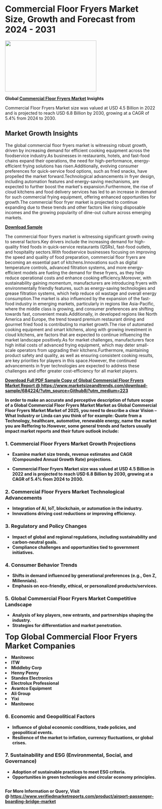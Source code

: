 <H1>Commercial Floor Fryers Market Size, Growth and Forecast from 2024 - 2031</H1><img class="aligncenter size-medium wp-image-584254" src="https://thirdeyenews.in/wp-content/uploads/2024/09/Global-Market-Research-300x168.jpeg" alt="" width="300" height="168" /><p><strong>Global&nbsp;<a href="https://www.marketsizeandtrends.com/download-sample/684224/?utm_source=Github8j?utm_medium=223">Commercial Floor Fryers Market</a> Insights</strong></p><p>Commercial Floor Fryers Market size was valued at USD 4.5 Billion in 2022 and is projected to reach USD 6.8 Billion by 2030, growing at a CAGR of 5.4% from 2024 to 2030.</p><p><h2>Market Growth Insights</h2> <p>The global commercial floor fryers market is witnessing robust growth, driven by increasing demand for efficient cooking equipment across the foodservice industry.As businesses in restaurants, hotels, and fast-food chains expand their operations, the need for high-performance, energy-efficient frying solutions has risen.Additionally, evolving consumer preferences for quick-service food options, such as fried snacks, have propelled the market forward.Technological advancements in fryer design, including automation features and energy-saving mechanisms, are expected to further boost the market's expansion.Furthermore, the rise of cloud kitchens and food delivery services has led to an increase in demand for such commercial frying equipment, offering enhanced opportunities for growth.The commercial floor fryer market is projected to continue expanding due to these trends and other factors like rising disposable incomes and the growing popularity of dine-out culture across emerging markets.</p> <p><strong><a href="#">Download Sample</a></strong></p> <p>The commercial floor fryers market is witnessing significant growth owing to several factors.Key drivers include the increasing demand for high-quality fried foods in quick-service restaurants (QSRs), fast-food outlets, and hospitality sectors.With foodservice businesses focusing on improving the speed and quality of food preparation, commercial floor fryers are becoming an essential part of kitchens.Innovations such as digital temperature controls, advanced filtration systems, and more energy-efficient models are fueling the demand for these fryers, as they help reduce operational costs and enhance cooking efficiency.Moreover, with sustainability gaining momentum, manufacturers are introducing fryers with environmentally friendly features, such as energy-saving technologies and grease filtration systems, which help reduce oil wastage and overall energy consumption.The market is also influenced by the expansion of the fast-food industry in emerging markets, particularly in regions like Asia-Pacific, where the middle class is growing, and consumer preferences are shifting towards fast, convenient meals.Additionally, in developed regions like North America and Europe, the trend toward premium restaurant dining and gourmet fried food is contributing to market growth.The rise of automated cooking equipment and smart kitchens, along with growing investment in cloud kitchens, are factors that are expected to continue influencing the market landscape positively.As for market challenges, manufacturers face high initial costs of advanced frying equipment, which may deter small-scale operators from upgrading their kitchens.Furthermore, maintaining product safety and quality, as well as ensuring consistent cooking results, are key priorities for players in this space.However, the continued advancements in fryer technologies are expected to address these challenges and offer greater cost-efficiency for all market players.<p><strong><a href="#"></p><p><span class=""><strong>Download Full PDF Sample Copy of Global Commercial Floor Fryers Market Report</strong> @ <a href="https://www.marketsizeandtrends.com/download-sample/684224/?utm_source=Github8j?utm_medium=223" target="_blank">https://www.marketsizeandtrends.com/download-sample/684224/?utm_source=Github8j?utm_medium=223</a></span></p><p>In order to make an accurate and perceptive description of future scope of a Global&nbsp;Commercial Floor Fryers Market Market as Global&nbsp;Commercial Floor Fryers Market Market of 2025, you need to describe a clear Vision &ndash; What Industry or Linda can you think of for example: Quote from a Technology, healthcare, automotive, renewable energy, name the market you are Reffering to.However, some general trends and factors usually impact market reports and their future outlook include:</p><h3>1.&nbsp;<strong>Commercial Floor Fryers Market Growth Projections</strong></h3><ul><li>Examine market size trends, revenue estimates and CAGR (Compounded Annual Growth Rate) projections.</li><li><p>Commercial Floor Fryers Market size was valued at USD 4.5 Billion in 2022 and is projected to reach USD 6.8 Billion by 2030, growing at a CAGR of 5.4% from 2024 to 2030.</p></li></ul><h3>2.&nbsp;<strong>Commercial Floor Fryers Market Technological Advancements</strong></h3><ul><li>Integration of AI, IoT, blockchain, or automation in the industry.</li><li>Innovations driving cost reductions or improving efficiency.</li></ul><h3>3.&nbsp;<strong>Regulatory and Policy Changes</strong></h3><ul><li>Impact of global and regional regulations, including sustainability and carbon-neutral goals.</li><li>Compliance challenges and opportunities tied to government initiatives.</li></ul><h3>4.&nbsp;<strong>Consumer Behavior Trends</strong></h3><ul><li>Shifts in demand influenced by generational preferences (e.g., Gen Z, Millennials).</li><li>Emphasis on eco-friendly, ethical, or personalized products/services.</li></ul><h3>5.&nbsp;<strong>Global Commercial Floor Fryers Market Competitive Landscape</strong></h3><ul><li>Analysis of key players, new entrants, and partnerships shaping the industry.</li><li>Strategies for differentiation and market penetration.</li></ul><p data-pm-slice="1 1 []"><span style="color: inherit; font-family: inherit; font-size: 25px;">Top Global Commercial Floor Fryers Market Companies</span></p><div class="" data-test-id=""><p><li>Manitowoc</li><li> ITW</li><li> Middleby Corp</li><li> Henny Penny</li><li> Standex Electronics</li><li> Electrolux Professional</li><li> Avantco Equipment</li><li> Ali Group</li><li> Yixi</li><li> Manitowoc</li></p></div><h3>6.&nbsp;<strong>Economic and Geopolitical Factors</strong></h3><ul><li>Influence of global economic conditions, trade policies, and geopolitical events.</li><li>Resilience of the market to inflation, currency fluctuations, or global crises.</li></ul><h3>7.&nbsp;<strong>Sustainability and ESG (Environmental, Social, and Governance)</strong></h3><ul><li>Adoption of sustainable practices to meet ESG criteria.</li><li>Opportunities in green technologies and circular economy principles.</li></ul><h2><strong style="font-size: 14px;">For More Information or Query, Visit @&nbsp;</strong><a style="background-color: #ffffff; font-size: 14px;" href="https://www.marketsizeandtrends.com/report/commercial-floor-fryers-market/" target="_blank">https://www.verifiedmarketreports.com/product/airport-passenger-boarding-bridge-market</a></h2>